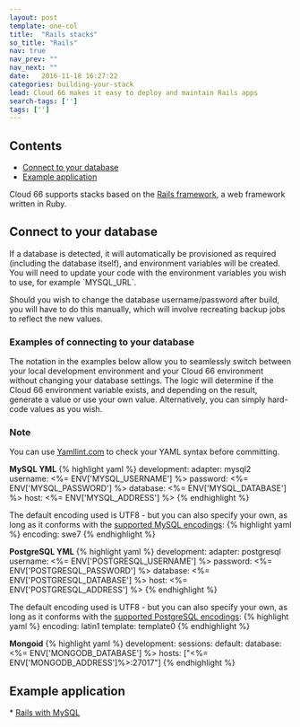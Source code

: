 ```yaml
---
layout: post
template: one-col
title:  "Rails stacks"
so_title: "Rails"
nav: true
nav_prev: ""
nav_next: ""
date:   2016-11-18 16:27:22
categories: building-your-stack
lead: Cloud 66 makes it easy to deploy and maintain Rails apps
search-tags: ['']
tags: ['']
---
```


<h2>Contents</h2>
<ul class="page-toc">
  <li><a href="#connect">Connect to your database</a></li>
  <li><a href="#example">Example application</a></li>
</li>
</ul>

Cloud 66 supports stacks based on the [Rails framework](http://rubyonrails.org/), a web framework written in Ruby.

<h2 id="connect">Connect to your database</h2>
If a database is detected, it will automatically be provisioned as required (including the database itself), and environment variables will be created. You will need to update your code with the environment variables you wish to use, for example `MYSQL_URL`.

Should you wish to change the database username/password after build, you will have to do this manually, which will involve recreating backup jobs to reflect the new values.

### Examples of connecting to your database

The notation in the examples below allow you to seamlessly switch between your local development environment and your Cloud 66 environment without
changing your database settings. The logic will determine if the Cloud 66 environment variable exists, and depending on the result, generate a value
or use your own value. Alternatively, you can simply hard-code values as you wish.

<div class="notice">
    <h3>Note</h3>
    <p>You can use <a href="http://yamllint.com/" target="_blank">Yamllint.com</a> to check your YAML syntax before committing.</p>
</div>

**MySQL YML**
{% highlight yaml %}
development:
    adapter: mysql2
    username: <%= ENV['MYSQL_USERNAME'] %>
    password: <%= ENV['MYSQL_PASSWORD'] %>
    database: <%= ENV['MYSQL_DATABASE'] %>
    host: <%= ENV['MYSQL_ADDRESS'] %>
{% endhighlight %}

The default encoding used is UTF8 - but you can also specify your own, as long as it conforms with the [supported MySQL encodings](https://dev.mysql.com/doc/refman/5.5/en/charset-charsets.html):
{% highlight yaml %}
encoding: swe7
{% endhighlight %}

**PostgreSQL YML**
{% highlight yaml %}
development:
    adapter: postgresql
    username: <%= ENV['POSTGRESQL_USERNAME'] %>
    password: <%= ENV['POSTGRESQL_PASSWORD'] %>
    database: <%= ENV['POSTGRESQL_DATABASE'] %>
    host: <%= ENV['POSTGRESQL_ADDRESS'] %>
{% endhighlight %}

The default encoding used is UTF8 - but you can also specify your own, as long as it conforms with the [supported PostgreSQL encodings](http://www.postgresql.org/docs/9.3/static/multibyte.html):
{% highlight yaml %}
encoding: latin1
template: template0
{% endhighlight %}

**Mongoid**
{% highlight yaml %}
development:
  sessions:
    default:
      database: <%= ENV['MONGODB_DATABASE'] %>
      hosts: ["<%= ENV['MONGODB_ADDRESS']%>:27017"]
{% endhighlight %}

<h2 id="example">Example application</h2>
* <a href="https://app.cloud66.com/stacks/new?eduid=rails_mysql" target="_blank">Rails with MySQL</a>